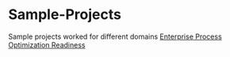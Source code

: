 # Sample-Projects
Sample projects worked for different domains
[Enterprise Process Optimization Readiness](https://github.com/tomiolaniyan/Sample-Projects/blob/main/Enterprise%20Process%20Optimization%20%26%20ERP%20Readiness%20for%20Not-for-Profit%20Organization.md)
